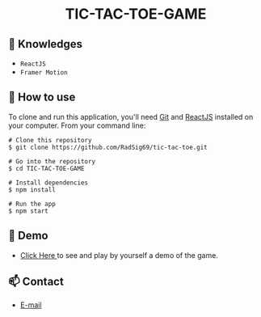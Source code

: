 <h1 align="center">TIC-TAC-TOE-GAME</h1>


## :rocket: Knowledges
 - `ReactJS`
 - `Framer Motion`

## :book: How to use
To clone and run this application, you'll need [Git](https://git-scm.com/downloads) and [ReactJS](https://reactjs.org/docs/getting-started.html) installed on your computer. From your command line:

```
# Clone this repository
$ git clone https://github.com/RadSig69/tic-tac-toe.git

# Go into the repository
$ cd TIC-TAC-TOE-GAME

# Install dependencies
$ npm install

# Run the app
$ npm start
```
## :link: Demo
  - <a target="_blank" href="https://github.com/RadSig69/tic-tac-toe/"> Click Here </a> to see and play by yourself a demo of the game.

## :mailbox: Contact
  - <a target="_blank" href="mailto:rajdeepsingh3dec@gmail.com">E-mail</a>
